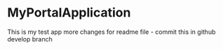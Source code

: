 # MyPortalApplication
This is my test app
more changes for readme file - commit this in github develop branch
